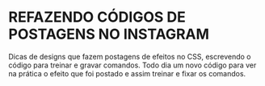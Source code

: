 # REFAZENDO CÓDIGOS DE POSTAGENS NO INSTAGRAM
Dicas de designs que fazem postagens de efeitos no CSS, escrevendo o código para treinar e gravar comandos.
Todo dia um novo código para ver na prática o efeito que foi postado e assim treinar e fixar os comandos.
